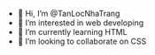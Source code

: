 - 👋 Hi, I’m @TanLocNhaTrang
- 👀 I’m interested in web developing
- 🌱 I’m currently learning HTML
- 💞️ I’m looking to collaborate on CSS


<!---
TanLocNhaTrang/TanLocNhaTrang is a ✨ special ✨ repository because its `README.md` (this file) appears on your GitHub profile.
You can click the Preview link to take a look at your changes.
--->
